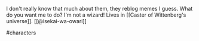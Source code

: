 I don't really know that much about them, they reblog memes I guess. What do you want me to do? I'm not a wizard! Lives in [[Caster of Wittenberg's universe]]. [[@isekai-wa-owari]]

#characters 